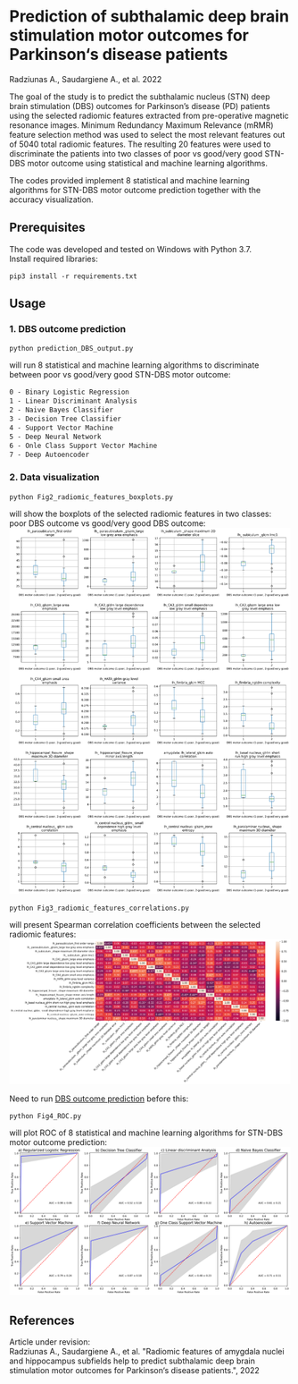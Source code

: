 # Prediction of subthalamic deep brain stimulation motor outcomes for Parkinson‘s disease patients

Radziunas A., Saudargiene A., et al. 2022

The goal of the study is to predict the subthalamic nucleus (STN) deep brain stimulation (DBS) outcomes for Parkinson’s disease (PD) patients using the selected radiomic features extracted from pre-operative magnetic resonance images. Minimum Redundancy Maximum Relevance (mRMR) feature selection method was used to select the most relevant features out of 5040 total radiomic features. The resulting 20 features were used to discriminate the patients into two classes of poor vs good/very good STN-DBS motor outcome using statistical and machine learning algorithms.

The codes provided implement 8 statistical and machine learning algorithms for STN-DBS motor outcome prediction together with the accuracy visualization. 

## Prerequisites

The code was developed and tested on Windows with Python 3.7.  
Install required libraries:
```
pip3 install -r requirements.txt
```

## Usage

### 1. DBS outcome prediction

```
python prediction_DBS_output.py 
```
will run 8 statistical and machine learning algorithms to discriminate between poor vs good/very good STN-DBS motor outcome:

```
0 - Binary Logistic Regression
1 - Linear Discriminant Analysis
2 - Naive Bayes Classifier
3 - Decision Tree Classifier
4 - Support Vector Machine
5 - Deep Neural Network
6 - Onle Class Support Vector Machine
7 - Deep Autoencoder
```

### 2. Data visualization 

```
python Fig2_radiomic_features_boxplots.py
```
will show the boxplots of the selected radiomic features in two classes: poor DBS outcome vs good/very good DBS outcome:
![Fig2_radiomic_features_boxplots](figures/Fig2_radiomic_features_boxplots.png)

```
python Fig3_radiomic_features_correlations.py
```
will present Spearman correlation coefficients between the selected radiomic features:
![Fig3_radiomic_features_correlations](figures/Fig3_radiomic_features_correlations.png)


Need to run [DBS outcome prediction](#1-dbs-outcome-prediction) before this:
```
python Fig4_ROC.py
```
will plot ROC of 8 statistical and machine learning algorithms for STN-DBS motor outcome prediction:
![Fig4_ROC](figures/Fig4_ROC.png)

## References
Article under revision:  
Radziunas A., Saudargiene A., et al. "Radiomic features of amygdala nuclei and hippocampus subfields help to predict subthalamic deep brain stimulation motor outcomes for Parkinson‘s disease patients.", 2022

